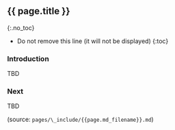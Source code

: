 ## {{ page.title }}
<!--{% include publish-box.html %}-->

{:.no_toc}

<!-- TOC  the css styling for this is \pages\assets\css\project.css under 'markdown-toc'-->

* Do not remove this line (it will not be displayed)
{:toc}

### Introduction

TBD

### Next

TBD

(source: `pages/\_include/{{page.md_filename}}.md`)